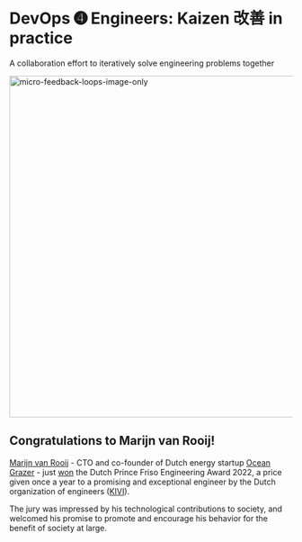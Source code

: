 # DevOps ➍ Engineers: Kaizen 改善 in practice
A collaboration effort to iteratively solve engineering problems together

<img width="607" alt="micro-feedback-loops-image-only" src="https://user-images.githubusercontent.com/2031627/158816456-17cc0210-1af1-4020-a9fc-0956361d56ad.png">

## Congratulations to Marijn van Rooij!
[Marijn van Rooij](https://www.linkedin.com/in/marijn-van-rooij-7358579a/) - CTO and co-founder of Dutch energy startup [Ocean Grazer](https://oceangrazer.com/) - just [won](https://indiaeducationdiary.in/university-of-groningen-alumnus-marijn-van-rooij-wins-prince-friso-engineering-award-2022/) the Dutch Prince Friso Engineering Award 2022, a price given once a year to a promising and exceptional engineer by the Dutch organization of engineers ([KIVI](https://www.kivi.nl/)).

The jury was impressed by his technological contributions to society, and welcomed his promise to promote and encourage his behavior for the benefit of society at large.

##
